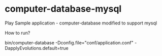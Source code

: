 computer-database-mysql
=======================

Play Sample application - computer-database modified to support mysql

How to run?

bin/computer-database -Dconfig.file="conf/application.conf" -DapplyEvolutions.default=true
